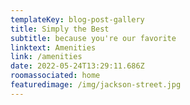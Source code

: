```yaml
---
templateKey: blog-post-gallery
title: Simply the Best
subtitle: because you're our favorite
linktext: Amenities
link: /amenities
date: 2022-05-24T13:29:11.686Z
roomassociated: home
featuredimage: /img/jackson-street.jpg
---
```

